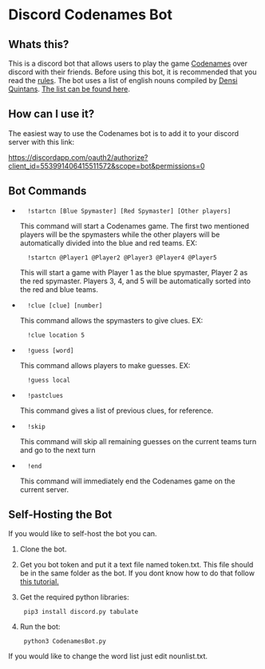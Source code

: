 # Discord Codenames Bot
## Whats this?
This is a discord bot that allows users to play the game [Codenames](https://czechgames.com/en/codenames/) over discord with their friends. Before using this bot, it is recommended that you read the [rules](https://czechgames.com/files/rules/codenames-rules-en.pdf). The bot uses a list of english nouns compiled by [Densi Quintans](http://www.desiquintans.com/). [The list can be found here](http://www.desiquintans.com/nounlist).

## How can I use it?
The easiest way to use the Codenames bot is to add it to your discord server with this link:

https://discordapp.com/oauth2/authorize?client_id=553991406415511572&scope=bot&permissions=0

## Bot Commands

*       !startcn [Blue Spymaster] [Red Spymaster] [Other players]
    
    This command will start a Codenames game. The first two mentioned players will be the spymasters while the other players will be automatically divided into the blue and red teams. EX:
        
        !startcn @Player1 @Player2 @Player3 @Player4 @Player5
    
    This will start a game with Player 1 as the blue spymaster, Player 2 as the red spymaster. Players 3, 4, and 5 will be automatically sorted into the red and blue teams.
*       !clue [clue] [number]
    This command allows the spymasters to give clues. EX:
        
        !clue location 5

*       !guess [word]
    This command allows players to make guesses. EX:
        
        !guess local
*       !pastclues
    This command gives a list of previous clues, for reference.
*       !skip
    This command will skip all remaining guesses on the current teams turn and go to the next turn
*       !end
    This command will immediately end the Codenames game on the current server.

## Self-Hosting the Bot
If you would like to self-host the bot you can.

1. Clone the bot.
2. Get you bot token and put it a text file named token.txt. This file should be in the same folder as the bot. If you dont know how to do that follow [this tutorial.](https://github.com/reactiflux/discord-irc/wiki/Creating-a-discord-bot-&-getting-a-token)
3. Get the required python libraries:
        
        pip3 install discord.py tabulate
4. Run the bot:
        
        python3 CodenamesBot.py
If you would like to change the word list just edit nounlist.txt.
